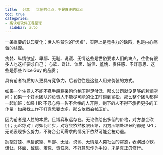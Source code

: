 ```yaml
---
title:  分享 | 世俗的优点，不是真正的优点
toc: true
categories:
- 高认知软件工程星球
  sidebar: auto
---
```


一条重要的认知变化：世人称赞你的"优点"，实际上是竞争力的缺陷，也是内心痛苦的根源。

贪婪、纵情欲望、卑鄙、无耻、说谎、无情这些是世俗要求人们的缺点，往往有很多人也这样要求自己； 心软、谦让、体面、诚信、羞愧、责任感、不好意思，这些是那些 Nice Guy 的品质；

具有前者特质的人更具有竞争力，后者往往是这些人用来伪装的方式。

如果一个生意人不能不择手段将采购价格压得足够低，那么公司就没足够的利润空间；如果一个技术团队的负责人不能尽可能的让工时谈到宽松，那么整个团队都得一起加班；如果 HR 不忍心将一名不合格的人开除，剩下的人不得不承担更多的工作量；如果找工作不好意思要太多，那么依然会被压价。

因为前者是人性的本质，且博弈永远存在。无论你给出多低的价格，对方总会砍价；无论你对工时如何让步，对方会依然极限压缩，因为压缩处理来的都是 KPI；无论表现多么努力，不符合公司需求的情况下依然可能会被劝退。

拥抱贪婪、纵情欲望、卑鄙、无耻、说谎、无情是人类社会的常态，表演出心软、谦让、体面、诚信、羞愧、责任感、不好意思作为手段，才是真正的修行。

